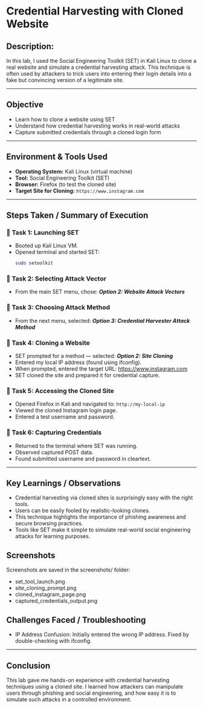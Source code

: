 # Credential Harvesting with Cloned Website

## Description:  
In this lab, I used the Social Engineering Toolkit (SET) in Kali Linux to clone a real website and simulate a credential harvesting attack. This technique is often used by attackers to trick users into entering their login details into a fake but convincing version of a legitimate site.

---

## Objective

- Learn how to clone a website using SET
- Understand how credential harvesting works in real-world attacks
- Capture submitted credentials through a cloned login form

---

## Environment & Tools Used

- **Operating System:** Kali Linux (virtual machine)
- **Tool:** Social Engineering Toolkit (SET)
- **Browser:** Firefox (to test the cloned site)
- **Target Site for Cloning:** `https://www.instagram.com`

---

## Steps Taken / Summary of Execution

### 🔹 Task 1: Launching SET
- Booted up Kali Linux VM.
- Opened terminal and started SET:
  ```bash
  sudo setoolkit
### 🔹 Task 2: Selecting Attack Vector
- From the main SET menu, chose: ***Option 2: Website Attack Vectors***

### 🔹 Task 3: Choosing Attack Method
- From the next menu, selected: ***Option 3: Credential Harvester Attack Method***

### 🔹 Task 4: Cloning a Website
- SET prompted for a method — selected: ***Option 2: Site Cloning***
- Entered my local IP address (found using ifconfig).
- When prompted, entered the target URL: https://www.instagram.com
- SET cloned the site and prepared it for credential capture.

### 🔹 Task 5: Accessing the Cloned Site
- Opened Firefox in Kali and navigated to: `http://my-local-ip`
- Viewed the cloned Instagram login page.
- Entered a test username and password.

### 🔹 Task 6: Capturing Credentials
- Returned to the terminal where SET was running.
- Observed captured POST data.
- Found submitted username and password in cleartext.

---

## Key Learnings / Observations
- Credential harvesting via cloned sites is surprisingly easy with the right tools.
- Users can be easily fooled by realistic-looking clones.
- This technique highlights the importance of phishing awareness and secure browsing practices.
- Tools like SET make it simple to simulate real-world social engineering attacks for learning purposes.

## Screenshots
Screenshots are saved in the screenshots/ folder:
- set_tool_launch.png
- site_cloning_prompt.png
- cloned_instagram_page.png
- captured_credentials_output.png

## Challenges Faced / Troubleshooting
- IP Address Confusion: Initially entered the wrong IP address. Fixed by double-checking with ifconfig.
---

## Conclusion
This lab gave me hands-on experience with credential harvesting techniques using a cloned site. I learned how attackers can manipulate users through phishing and social engineering, and how easy it is to simulate such attacks in a controlled environment.
